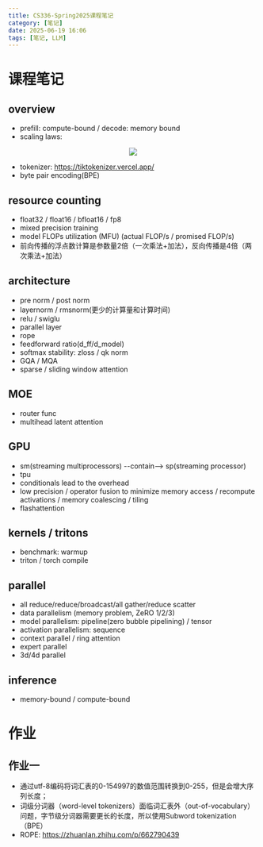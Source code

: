 ```yaml
---
title: CS336-Spring2025课程笔记
category: [笔记]
date: 2025-06-19 16:06
tags: [笔记, LLM]
---
```


# 课程笔记

## overview

- prefill: compute-bound / decode: memory bound
- scaling laws:

<p align="center">
    <img src="/imgs/image-20250714194646.png"/>
</p>

- tokenizer: https://tiktokenizer.vercel.app/
- byte pair encoding(BPE)

## resource counting

- float32 / float16 / bfloat16 / fp8
- mixed precision training
- model FLOPs utilization (MFU) (actual FLOP/s / promised FLOP/s)
- 前向传播的浮点数计算是参数量2倍（一次乘法+加法），反向传播是4倍（两次乘法+加法）

## architecture

- pre norm / post norm
- layernorm / rmsnorm(更少的计算量和计算时间)
- relu / swiglu
- parallel layer
- rope
- feedforward ratio(d_ff/d_model)
- softmax stability: zloss / qk norm
- GQA / MQA
- sparse / sliding window attention

## MOE

- router func
- multihead latent attention

## GPU

- sm(streaming multiprocessors) --contain--> sp(streaming processor)
- tpu
- conditionals lead to the overhead
- low precision / operator fusion to minimize memory access / recompute activations / memory coalescing / tiling
- flashattention

## kernels / tritons

- benchmark: warmup
- triton / torch compile

## parallel

- all reduce/reduce/broadcast/all gather/reduce scatter
- data parallelism (memory problem, ZeRO 1/2/3)
- model parallelism: pipeline(zero bubble pipelining) / tensor
- activation parallelism: sequence
- context parallel / ring attention
- expert parallel
- 3d/4d parallel

## inference

- memory-bound / compute-bound

# 作业

## 作业一

- 通过utf-8编码将词汇表的0-154997的数值范围转换到0-255，但是会增大序列长度；
- 词级分词器（word-level tokenizers）面临词汇表外（out-of-vocabulary）问题，字节级分词器需要更长的长度，所以使用Subword tokenization（BPE）
- ROPE: https://zhuanlan.zhihu.com/p/662790439
